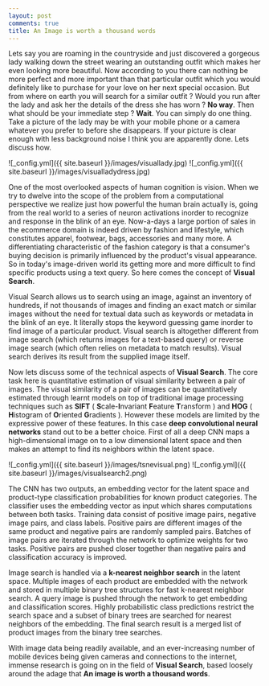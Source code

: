 ```yaml
---
layout: post
comments: true
title: An Image is worth a thousand words
---
```


   Lets say you are roaming in the countryside and just discovered a gorgeous lady walking down the street wearing an outstanding outfit which makes her even looking more beautiful. Now according to you there can nothing be more perfect and more important than that particular outfit which you would definitely like to purchase for your love on her next special occasion. But from where on earth you will search for a similar outfit ? Would you run after the lady and ask her the details of the dress she has worn ? **No way**. Then what should be your immediate step ? **Wait**. You can simply do one thing. Take a picture of the lady may be with your mobile phone or a camera whatever you prefer to before she disappears. If your picture is clear enough with less background noise I think you are apparently done. Lets discuss how.
   
![_config.yml]({{ site.baseurl }}/images/visuallady.jpg)
![_config.yml]({{ site.baseurl }}/images/visualladydress.jpg)

   One of the most overlooked aspects of human cognition is vision. When we try to dwelve into the scope of the problem from a computational perspective we realize just how powerful the human brain actually is, going from the real world to a series of neuron activations inorder to recognize and response in the blink of an eye. Now-a-days a large portion of sales in the ecommerce domain is indeed driven by fashion and lifestyle, which constitutes apparel, footwear, bags, accessories and many more. A differentiating characteristic of the fashion category is that a consumer's buying decision is primarily influenced by the product's visual appearance.
So in today's image-driven world its getting more and more difficult to find specific products using a text query. So here comes the concept of **Visual Search**.

   Visual Search allows us to search using an image, against an inventory of hundreds, if not thousands of images and finding an exact match or similar images without the need for textual data such as keywords or metadata in the blink of an eye. It literally stops the keyword guessing game inorder to find image of a particular product. Visual search is altogether different from image search (which returns images for a text-based query) or reverse image search (which often relies on metadata to match results). Visual search derives its result from the supplied image itself.

   Now lets discuss some of the technical aspects of **Visual Search**. The core task here is quantitative estimation of visual similarity between a pair of images. The visual similarity of a pair of images can  be quantitatively estimated through learnt models on top of traditional image processing techniques such as **SIFT** ( **S**cale-**I**nvariant **F**eature **T**ransform ) and **HOG** ( **H**istogram of **O**riented **G**radients ). However these models are limited by the expressive power of these features. In this case **deep convolutional neural networks** stand out to be a better choice. First of all a deep CNN maps a high-dimensional image on to a low dimensional latent space and then makes an attempt to find its neighbors within the latent space.
   
![_config.yml]({{ site.baseurl }}/images/tsnevisual.png)
![_config.yml]({{ site.baseurl }}/images/visualsearch2.png)

  The CNN has two outputs, an embedding vector for the latent space and product-type classification probabilities for known product categories. The classifier uses the embedding vector as input which shares computations between both tasks. Training data consist of positive image pairs, negative image pairs, and class labels. Positive pairs are different images of the same product and negative pairs are randomly sampled pairs. Batches of image pairs are iterated through the network to optimize weights for two tasks. Positive pairs are pushed closer together than negative pairs and classification accuracy is improved.

  Image search is handled via a **k-nearest neighbor search** in the latent space. Multiple images of each product are embedded with the network and stored in multiple binary tree structures for fast k-nearest neighbor search. A query image is pushed through the network to get embedding and classification scores. Highly probabilistic class predictions restrict the search space and a subset of binary trees are searched for nearest neighbors of the embedding. The final search result is a merged list of product images from the binary tree searches.

  With image data being readily available, and an ever-increasing number of mobile devices being given cameras and connections to the internet, immense research is going on in the field of **Visual Search**, based loosely around the adage that **An image is worth a thousand words**.
  
